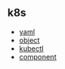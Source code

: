 ## k8s
- [yaml](k8s-yaml.md)
- [object](object.md)
- [kubectl](kubectl.md)
- [component](component.md)
